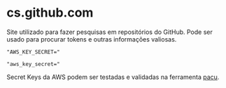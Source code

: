 # cs.github.com

Site utilizado para fazer pesquisas em repositórios do GitHub. Pode ser usado para procurar tokens e outras informações valiosas.

``"AWS_KEY_SECRET="``

``"aws_key_secret="``

Secret Keys da AWS podem ser testadas e validadas na ferramenta [pacu](https://github.com/RhinoSecurityLabs/pacu).
